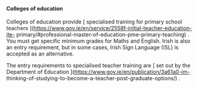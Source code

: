####  Colleges of education

Colleges of education provide [ specialised training for primary school
teachers ](https://www.gov.ie/en/service/2558f-initial-teacher-education-ite-
primary/#professional-master-of-education-pme-primary-teaching) . You must get
specific minimum grades for Maths and English. Irish is also an entry
requirement, but in some cases, Irish Sign Language (ISL) is accepted as an
alternative.

The entry requirements to specialised teacher training are [ set out by the
Department of Education ](https://www.gov.ie/en/publication/3a61a0-im-
thinking-of-studying-to-become-a-teacher-post-graduate-options/) .
